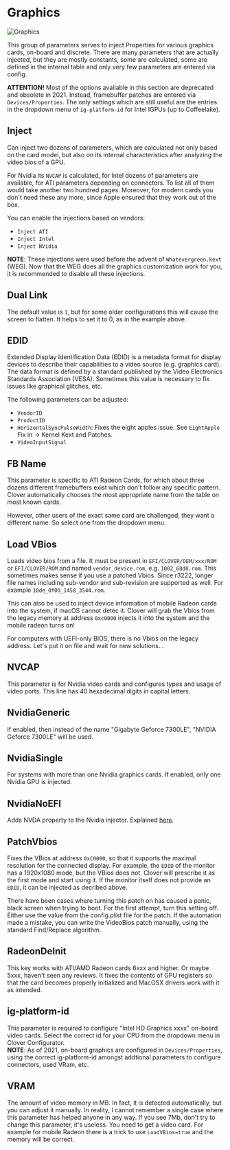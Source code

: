 # Graphics
![Graphics](https://user-images.githubusercontent.com/76865553/136713622-7300a5e5-de05-413a-b748-579b95a36d58.jpeg)

This group of parameters serves to inject Properties for various graphics cards, on-board and discrete. There are many parameters that are actually injected, but they are mostly constants, some are calculated, some are defined in the internal table and only very few parameters are entered via config.

**ATTENTION!** Most of the options available in this section are deprecated and obsolete in 2021. Instead, framebuffer patches are entered via `Devices/Properties`. The only settings which are still useful are the entries in the dropdown menu of `ig-platform-id` for Intel IGPUs (up to Coffeelake).

## Inject
Can inject two dozens of parameters, which are calculated not only based on the card model, but also on its internal characteristics after analyzing the video bios of a GPU. 

For Nvidia its `NVCAP` is calculated, for Intel dozens of parameters are available, for ATI parameters depending on connectors. To list all of them would take another two hundred pages. Moreover, for modern cards you don't need these any more, since Apple ensured that they work out of the box.

You can enable the injections based on vendors:

- `Inject ATI`
- `Inject Intel`
- `Inject NVidia` 

**NOTE**: These injections were used before the advent of `Whatevergreen.kext` (WEG). Now that the WEG does all the graphics customization work for you, it is recommended to disable all these injections.

## Dual Link
The default value is `1`, but for some older configurations this will cause the screen to flatten. It helps to set it to 0, as in the example above.

## EDID
Extended Display Identification Data (EDID) is a metadata format for display devices to describe their capabilities to a video source (e.g. graphics card). The data format is defined by a standard published by the Video Electronics Standards Association (VESA). Sometimes this value is necessary to fix issues like graphical glitches, etc.

The following parameters can be adjusted:

- `VendorID`
- `ProductID`
- `HorizontalSyncPulseWidth`: Fixes the eight apples issue. See `EightApple` Fix in &rarr; Kernel Kext and Patches.
- `VideoInputSignal`

## FB Name
This parameter is specific to ATI Radeon Cards, for which about three dozens different framebuffers exist which don't follow any specific pattern. Clover automatically chooses the most appropriate name from the table on most known cards. 

However, other users of the exact same card are challenged, they want a different name. So select one from the dropdown menu.

## Load VBios
Loads video bios from a file. It must be present in `EFI/CLOVER/OEM/xxx/ROM` or `EFI/CLOVER/ROM` and named `vendor_device.rom`, e.g. `1002_68d8.rom`. This sometimes makes sense if you use a patched Vbios. Since r3222, longer file names including sub-vendor and sub-revision are supported as well. For example `10de_0f00_1458_3544.rom`.

This can also be used to inject device information of mobile Radeon cards into the system, if macOS cannot detec it. Clover will grab the Vbios from the legacy memory at address `0xc0000` injects it into the system and the mobile radeon turns on!

For computers with UEFI-only BIOS, there is no Vbios on the legacy address. Let's put it on file and wait for new solutions…

## NVCAP
This parameter is for Nvidia video cards and configures types and usage of video ports.
This line has 40 hexadecimal digits in capital letters. 

## NvidiaGeneric
If enabled, then instead of the name "Gigabyte Geforce 7300LE", "NVIDIA Geforce 7300LE" will be used.

## NvidiaSingle
For systems with more than one Nvidia graphics cards. If enabled, only one Nvidia GPU is injected.

## NvidiaNoEFI
Adds NVDA property to the Nvidia injector. Explained [here](https://www.insanelymac.com/forum/topic/306156-clover-problems-and-solutions/page/84/?tab=comments#comment-2443062).

## PatchVbios
Fixes the VBios at address `0xC0000`, so that it supports the maximal resolution for the connected display. For example, the `EDID` of the monitor has a 1920x1080 mode, but the VBios does not. Clover will prescribe it as the first mode and start using it. If the monitor itself does not provide an `EDID`, it can be injected as decribed above. 

There have been cases where turning this patch on has caused a panic, black screen when trying to boot. For the first attempt, turn this setting off. Either use the value from the config.plist file for the patch. If the automation made a mistake, you can write the VideoBios patch manually, using the standard Find/Replace algorithm.

## RadeonDeInit
This key works with ATI/AMD Radeon cards 6xxx and higher. Or maybe 5xxx, haven't seen any reviews. It fixes the contents of GPU registers so that the card becomes properly initialized and MacOSX drivers work with it as intended.

## ig-platform-id
This parameter is required to configure "Intel HD Graphics xxxx" on-board video cards. Select the correct id for your CPU from the dropdown menu in Clover Configurator.</br> **NOTE**: As of 2021, on-board graphics are configured in `Devices/Properties`, using the correct ig-platform-id amongst addtional parameters to configure connectors, used VRam, etc.

## VRAM
The amount of video memory in MB. In fact, it is detected automatically, but you can adjust it manually. In reality, I cannot remember a single case where this parameter has helped anyone in any way. If you see 7Mb, don't try to change this parameter, it's useless. You need to get a video card. For example for mobile Radeon there is a trick to use `LoadVBios=true` and the memory will be correct.
